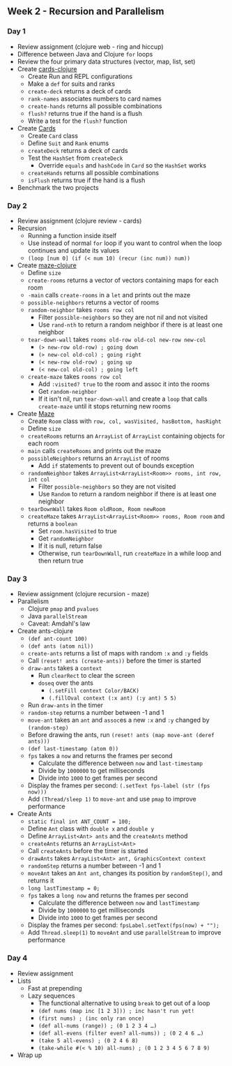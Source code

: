 ## Week 2 - Recursion and Parallelism

### Day 1

* Review assignment (clojure web - ring and hiccup)
* Difference between Java and Clojure `for` loops
* Review the four primary data structures (vector, map, list, set)
* Create [cards-clojure](../projects/cards-clojure)
  * Create Run and REPL configurations
  * Make a `def` for suits and ranks
  * `create-deck` returns a deck of cards
  * `rank-names` associates numbers to card names
  * `create-hands` returns all possible combinations
  * `flush?` returns true if the hand is a flush
  * Write a test for the `flush?` function
* Create [Cards](../projects/Cards)
  * Create `Card` class
  * Define `Suit` and `Rank` enums
  * `createDeck` returns a deck of cards
  * Test the `HashSet` from `createDeck`
    * Override `equals` and `hashCode` in `Card` so the `HashSet` works
  * `createHands` returns all possible combinations
  * `isFlush` returns true if the hand is a flush
* Benchmark the two projects

### Day 2

* Review assignment (clojure review - cards)
* Recursion
  * Running a function inside itself
  * Use instead of normal `for` loop if you want to control when the loop continues and update its values
  * `(loop [num 0] (if (< num 10) (recur (inc num)) num))`
* Create [maze-clojure](../projects/maze-clojure)
  * Define `size`
  * `create-rooms` returns a vector of vectors containing maps for each room
  * `-main` calls `create-rooms` in a `let` and prints out the maze
  * `possible-neighbors` returns a vector of rooms
  * `random-neighbor` takes `rooms row col`
    * Filter `possible-neighbors` so they are not nil and not visited
    * Use `rand-nth` to return a random neighbor if there is at least one neighbor
  * `tear-down-wall` takes `rooms old-row old-col new-row new-col`
    * `(> new-row old-row) ; going down`
    * `(> new-col old-col) ; going right`
    * `(< new-row old-row) ; going up`
    * `(< new-col old-col) ; going left`
  * `create-maze` takes `rooms row col`
    * Add `:visited? true` to the room and assoc it into the rooms
    * Get `random-neighbor`
    * If it isn't nil, run `tear-down-wall` and create a `loop` that calls `create-maze` until it stops returning new rooms
* Create [Maze](../projects/Maze)
  * Create `Room` class with `row, col, wasVisited, hasBottom, hasRight`
  * Define `size`
  * `createRooms` returns an `ArrayList` of `ArrayList` containing objects for each room
  * `main` calls `createRooms` and prints out the maze
  * `possibleNeighbors` returns an `ArrayList` of rooms
    * Add `if` statements to prevent out of bounds exception
  * `randomNeighbor` takes `ArrayList<ArrayList<Room>> rooms, int row, int col`
    * Filter `possible-neighbors` so they are not visited
    * Use `Random` to return a random neighbor if there is at least one neighbor
  * `tearDownWall` takes `Room oldRoom, Room newRoom`
  * `createMaze` takes `ArrayList<ArrayList<Room>> rooms, Room room` and returns a `boolean`
    * Set `room.hasVisited` to true
    * Get `randomNeighbor`
    * If it is null, return false
    * Otherwise, run `tearDownWall`, run `createMaze` in a while loop and then return true

### Day 3

* Review assignment (clojure recursion - maze)
* Parallelism
  * Clojure `pmap` and `pvalues`
  * Java `parallelStream`
  * Caveat: Amdahl's law
* Create ants-clojure
  * `(def ant-count 100)`
  * `(def ants (atom nil))`
  * `create-ants` returns a list of maps with random `:x` and `:y` fields
  * Call `(reset! ants (create-ants))` before the timer is started
  * `draw-ants` takes a `context`
    * Run `clearRect` to clear the screen
    * `doseq` over the ants
      * `(.setFill context Color/BACK)`
      * `(.fillOval context (:x ant) (:y ant) 5 5)`
  * Run `draw-ants` in the timer
  * `random-step` returns a number between -1 and 1
  * `move-ant` takes an `ant` and `assoc`es a new `:x` and `:y` changed by `(random-step)`
  * Before drawing the ants, run `(reset! ants (map move-ant (deref ants)))`
  * `(def last-timestamp (atom 0))`
  * `fps` takes a `now` and returns the frames per second
    * Calculate the difference between `now` and `last-timestamp`
    * Divide by `1000000` to get milliseconds
    * Divide into `1000` to get frames per second
  * Display the frames per second: `(.setText fps-label (str (fps now)))`
  * Add `(Thread/sleep 1)` to `move-ant` and use `pmap` to improve performance
* Create Ants
  * `static final int ANT_COUNT = 100;`
  * Define `Ant` class with `double x` and `double y`
  * Define `ArrayList<Ant> ants` and the `createAnts` method
  * `createAnts` returns an `ArrayList<Ant>`
  * Call `createAnts` before the timer is started
  * `drawAnts` takes `ArrayList<Ant> ant, GraphicsContext context`
  * `randomStep` returns a number between -1 and 1
  * `moveAnt` takes an `Ant ant`, changes its position by `randomStep()`, and returns it
  * `long lastTimestamp = 0;`
  * `fps` takes a `long now` and returns the frames per second
    * Calculate the difference between `now` and `lastTimestamp`
    * Divide by `1000000` to get milliseconds
    * Divide into `1000` to get frames per second
  * Display the frames per second: `fpsLabel.setText(fps(now) + "");`
  * Add `Thread.sleep(1)` to `moveAnt` and use `parallelStream` to improve performance

### Day 4

* Review assignment
* Lists
  * Fast at prepending
  * Lazy sequences
    * The functional alternative to using `break` to get out of a loop
    * `(def nums (map inc [1 2 3])) ; inc hasn't run yet!`
    * `(first nums) ; (inc only ran once)`
    * `(def all-nums (range)) ; (0 1 2 3 4 …)`
    * `(def all-evens (filter even? all-nums)) ; (0 2 4 6 …)`
    * `(take 5 all-evens) ; (0 2 4 6 8)`
    * `(take-while #(< % 10) all-nums) ; (0 1 2 3 4 5 6 7 8 9)`
* Wrap up
